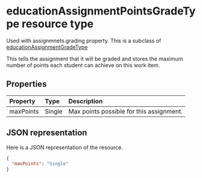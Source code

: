 # educationAssignmentPointsGradeType resource type

Used with assignmnets.grading property.  This is a subclass of  [educationAssignmentGradeType](educationassignmentgradetype.md)

This tells the assignment that it will be graded and stores the maximum number of points each student can achieve on this work item.

## Properties
| Property	   | Type	|Description|
|:---------------|:--------|:----------|
|maxPoints|Single| Max points possible for this assignment.  |

## JSON representation

Here is a JSON representation of the resource.

<!-- {
  "blockType": "resource",
  "optionalProperties": [

  ],
  "@odata.type": "microsoft.graph.educationAssignmentPointsGradeType"
}-->

```json
{
  "maxPoints": "Single"
}

```

<!-- uuid: 8fcb5dbc-d5aa-4681-8e31-b001d5168d79
2015-10-25 14:57:30 UTC -->
<!-- {
  "type": "#page.annotation",
  "description": "educationAssignmentPointsGradeType resource",
  "keywords": "",
  "section": "documentation",
  "tocPath": ""
}-->